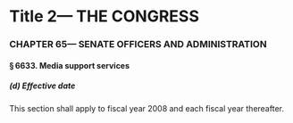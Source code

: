 
# Title 2— THE CONGRESS
### CHAPTER 65— SENATE OFFICERS AND ADMINISTRATION
#### § 6633. Media support services
##### (d) Effective date

This section shall apply to fiscal year 2008 and each fiscal year thereafter.
